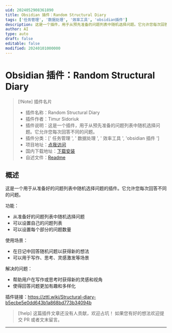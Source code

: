 ```yaml
---
uid: 2024052908361890
title: Obsidian 插件：Random Structural Diary
tags: ['任务管理', '数据处理', '效率工具', 'obsidian插件']
description: 这是一个插件，用于从预先准备的问题列表中随机选择问题。它允许您每次回答不同的问题。
author: AI
type: auto
draft: false
editable: false
modified: 20240101000000
---
```


# Obsidian 插件：Random Structural Diary

> [!Note] 插件名片
> - 插件名称：Random Structural Diary
> - 插件作者：Timur Sidoriuk
> - 插件说明：这是一个插件，用于从预先准备的问题列表中随机选择问题。它允许您每次回答不同的问题。
> - 插件分类：[' 任务管理 ', ' 数据处理 ', ' 效率工具 ', 'obsidian 插件 ']
> - 项目地址：[点我访问](https://github.com/ShockThunder/RandomStructuralDiary)
> - 国内下载地址：[下载安装](https://pkmer.cn/products/plugin/pluginMarket/?random-structural-diary-plugin)
> - 自述文件：[Readme](https://ghproxy.net/https://raw.githubusercontent.com/ShockThunder/RandomStructuralDiary/master/README.md)

## 概述

这是一个用于从准备好的问题列表中随机选择问题的插件。它允许您每次回答不同的问题。

功能：

- 从准备好的问题列表中随机选择问题
- 可以设置自己的问题列表
- 可以设置每个部分的问题数量

使用场景：

- 在日记中回答随机问题以获得新的想法
- 可以用于写作、思考、灵感激发等场景

解决的问题：

- 帮助用户在写作或思考时获得新的灵感和视角
- 使得回答问题更加有趣和多样化

插件链接：<https://zttl.wiki/Structural-diary-b5ecbe5e0dd643b1a868bd773b34094b>

> [!help]
> 这篇插件文章还没有人贡献，欢迎占坑！
> 如果您有好的想法欢迎提交 PR 或者文末留言。

---




